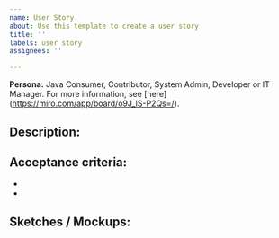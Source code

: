 ```yaml
---
name: User Story
about: Use this template to create a user story
title: ''
labels: user story
assignees: ''

---
```


**Persona:** Java Consumer, Contributor, System Admin, Developer or IT Manager. For more information, see [here] (https://miro.com/app/board/o9J_lS-P2Qs=/).

## Description:


## Acceptance criteria:
- 
- 

## Sketches / Mockups:
